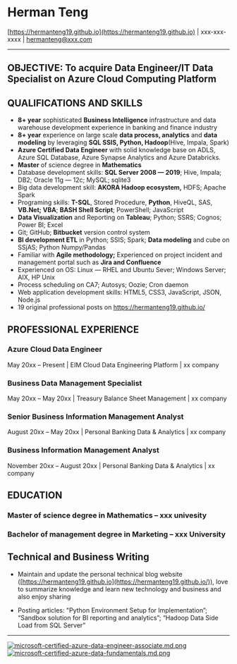 # Herman Teng

[https://hermanteng19.github.io](https://hermanteng19.github.io) | xxx-xxx-xxxx | [hermanteng@xxx.com](hermanteng@xxx.com)

---

## OBJECTIVE: To acquire Data Engineer/IT Data Specialist on Azure Cloud Computing Platform

## QUALIFICATIONS AND SKILLS

* **8+ year** sophisticated **Business Intelligence** infrastructure and data warehouse development experience in banking and finance industry
* **8+ year** experience on large scale **data process, analytics** and **data modeling** by leveraging **SQL SSIS, Python, Hadoop**(Hive, Impala, Spark)
* **Azure Certified Data Engineer** with solid knowledge base on ADLS, Azure SQL Database, Azure Synapse Analytics and Azure Databricks. 
* **Master** of science degree in **Mathematics** 
* Database development skills: **SQL Server 2008 — 2019**; Hive, Impala; DB2; Oracle 11g — 12c; MySQL; sqlite3
* Big data development skill: **AKORA Hadoop ecosystem,** HDFS; Apache Spark
* Programing skills: **T-SQL**, Stored Procedure, **Python**, HiveQL, SAS, **VB.Net; VBA**; **BASH Shell Script**; PowerShell; JavaScript
* **Data Visualization** and Reporting on **Tableau**; Python; SSRS; Cognos; Power BI; Excel
* Git; GitHub; **Bitbucket** version control system
* **BI development ETL** in Python; SSIS; Spark; **Data modeling** and cube on SSjAS; Python Numpy/Pandas
* Familiar with **Agile methodology;** Experienced on project incident and management portal such as **Jira and Confluence**
* Experienced on OS: Linux — RHEL and Ubuntu Sever; Windows Server; AIX, HP Unix
* Process scheduling on CA7; Autosys; Oozie; Cron daemon
* Web application development skills: HTML5, CSS3, JavaScript, JSON, Node.js
* 19 original professional posts on https://hermanteng19.github.io/

## PROFESSIONAL EXPERIENCE

### Azure Cloud Data Engineer

May 20xx – Present | EIM Cloud Data Engineering Platform | xx company

### Business Data Management Specialist

May 20xx – May 20xx | Treasury Balance Sheet Management | xx company

### Senior Business Information Management Analyst

August 20xx – May 20xx | Personal Banking Data & Analytics | xx company 

### Business Information Management Analyst

November 20xx – August 20xx | Personal Banking Data & Analytics | xx company 

## EDUCATION

### Master of science degree in Mathematics – xxx univesity

### Bachelor of management degree in Marketing – xxx University

## Technical and Business Writing

* Maintain and update the personal technical blog website ([https://hermanteng19.github.io](https://hermanteng19.github.io/)), love to summarize knowledge and learn new technology and business and also enjoy sharing

* Posting articles: "Python Environment Setup for Implementation”; “Sandbox solution for BI reporting and analytics”; “Hadoop Data Side Load from SQL Server”

---

[![microsoft-certified-azure-data-engineer-associate.md.png](https://o.130014.xyz/2022/05/30/microsoft-certified-azure-data-engineer-associate.md.png)](https://www.wailian.work/image/Q4AYGf)
[![microsoft-certified-azure-data-fundamentals.md.png](https://o.130014.xyz/2022/05/30/microsoft-certified-azure-data-fundamentals.md.png)](https://www.wailian.work/image/Q4Acc8)

